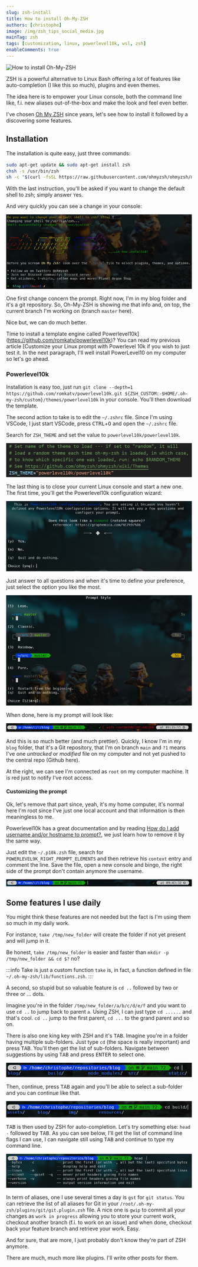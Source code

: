 ```yaml
---
slug: zsh-install
title: How to install Oh-My-ZSH
authors: [christophe]
image: /img/zsh_tips_social_media.jpg
mainTag: zsh
tags: [customization, linux, powerlevel10k, wsl, zsh]
enableComments: true
---
```

![How to install Oh-My-ZSH](/img/zsh_tips_banner.jpg)

ZSH is a powerful alternative to Linux Bash offering a lot of features like auto-completion (I like this so much), plugins and even themes.

The idea here is to empower your Linux console, both the command line like, f.i. new aliases out-of-the-box and make the look and feel even better.

I've chosen [Oh My ZSH](https://ohmyz.sh/) since years, let's see how to install it followed by a discovering some features.

<!-- truncate -->

## Installation

The installation is quite easy, just three commands:

```bash
sudo apt-get update && sudo apt-get install zsh
chsh -s /usr/bin/zsh
sh -c "$(curl -fsSL https://raw.githubusercontent.com/ohmyzsh/ohmyzsh/master/tools/install.sh)"
```

With the last instruction, you'll be asked if you want to change the default shell to zsh; simply answer `Y`es.

And very quickly you can see a change in your console:

![ZSH has been installed](./images/zsh_install.png)

One first change concern the prompt. Right now, I'm in my blog folder and it's a git repository. So, Oh-My-ZSH is showing me that info and, on top, the current branch I'm working on (branch `master` here).

Nice but, we can do much better.

Time to install a template engine called <Link to="/blog/powerlevel10k_sandbox">Powerlevel10k](https://github.com/romkatv/powerlevel10k)? You can read my previous article [Customize your Linux prompt with Powerlevel 10k</Link> if you wish to just test it. In the next paragraph, I'll well install PowerLevel10 on my computer so let's go ahead.

### Powerlevel10k

Installation is easy too, just run `git clone --depth=1 https://github.com/romkatv/powerlevel10k.git ${ZSH_CUSTOM:-$HOME/.oh-my-zsh/custom}/themes/powerlevel10k` in your console. You'll then download the template.

The second action to take is to edit the `~/.zshrc` file. Since I'm using VSCode, I just start VSCode, press <kbd>CTRL</kbd>+<kbd>O</kbd> and open the `~/.zshrc` file.

Search for `ZSH_THEME` and set the value to `powerlevel10k/powerlevel10k`.

![ZSH theme](./images/zsh_theme.png)

The last thing is to close your current Linux console and start a new one. The first time, you'll get the Powerlevel10k configuration wizard:

![ZSH configuration](./images/zsh_configuration.png)

Just answer to all questions and when it's time to define your preference, just select the option you like the most.

![ZSH - Set your preferences](./images/zsh_preferences.png)

When done, here is my prompt will look like:

![Powerlevel10k - New prompt](./images/powerlevel10k_prompt.png)

And this is so much better (and much prettier). Quickly, I know I'm in my `blog` folder, that it's a Git repository, that I'm on branch `main` and `?1` means I've one *untracked* or *modified* file on my computer and not yet pushed to the central repo (Github here).

At the right, we can see I'm connected as `root` on my computer machine. It is red just to notify I've root access.

#### Customizing the prompt

Ok, let's remove that part since, yeah, it's my home computer, it's normal here I'm root since I've just one local account and that information is then meaningless to me.

Powerlevel10k has a great documentation and by reading [How do I add username and/or hostname to prompt?](https://github.com/romkatv/powerlevel10k?tab=readme-ov-file#how-do-i-add-username-andor-hostname-to-prompt), we just learn how to remove it by the same way.

Just edit the `~/.p10k.zsh` file, search for `POWERLEVEL9K_RIGHT_PROMPT_ELEMENTS` and then retrieve his `context` entry and comment the line. Save the file, open a new console and bingo, the right side of the prompt don't contain anymore the username.

![Powerlevel10k - Prompt without username](./images/powerlevel10k_prompt_no_user.png)

## Some features I use daily

You might think these features are not needed but the fact is I'm using them so much in my daily work.

For instance, `take /tmp/new_folder` will create the folder if not yet present and will jump in it.

Be honest, `take /tmp/new_folder` is easier and faster than `mkdir -p /tmp/new_folder && cd $?` no?

:::info Take is just a custom function
`take` is, in fact, a function defined in file `~/.oh-my-zsh/lib/functions.zsh`.
:::

A second, so stupid but so valuable feature is `cd ..` followed by two or three or ... dots.

Imagine you're in the folder `/tmp/new_folder/a/b/c/d/e/f` and you want to use `cd ..` to jump back to parent `a`. Using ZSH, I can just type `cd ......` and that's cool. `cd ..` jump to the first parent, `cd ...` to the grand parent and so on.

There is also one king key with ZSH and it's <kbd>TAB</kbd>. Imagine you're in a folder having multiple sub-folders. Just type `cd` (the space is really important) and press <kbd>TAB</kbd>. You'll then get the list of sub-folders. Navigate between suggestions by using <kbd>TAB</kbd> and press <kbd>ENTER</kbd> to select one.

![ZSH - CD with tab](./images/zsh_cd.png)

Then, continue, press <kbd>TAB</kbd> again and you'll be able to select a sub-folder and you can continue like that.

![ZSH - CD with tab](./images/zsh_cd_again.png)

<kbd>TAB</kbd> is then used by ZSH for auto-completion. Let's try something else: `head -` followed by <kbd>TAB</kbd>. As you can see below, I'll get the list of command line flags I can use, I can navigate still using <kbd>TAB</kbd> and continue to type my command line.

![ZSH - head command auto-completion](./images/zsh_head_autocompletion.png)

In term of aliases, one I use several times a day is `gst` for `git status`. You can retrieve the list of all aliases for Git in your `/root/.oh-my-zsh/plugins/git/git.plugin.zsh` file. A nice one is `gwip` to commit all your changes as `work in progress` allowing you to store your current work, checkout another branch (f.i. to work on an issue) and when done, checkout back your feature branch and retrieve your work. Easy.

And for sure, that are more, I just probably don't know they're part of ZSH anymore.

There are much, much more like <Link to="/blog/tags/zsh">plugins</Link>. I'll write other posts for them.
